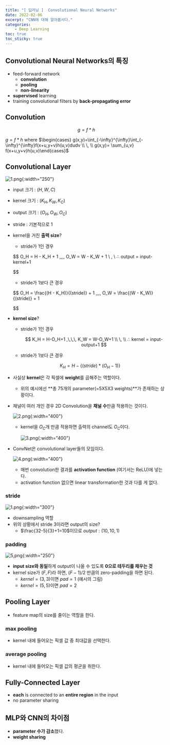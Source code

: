 ```yaml
---
title: "[ 딥러닝 ]  Convolutional Neural Networks"
date: 2022-02-06
excerpt: "CNN에 대해 알아봅시다."
categories: 
    - Deep Learning
toc: true
toc_sticky: true
---
```



## Convolutional Neural Networks의 특징

- feed-forward network
    - **convolution**
    - **pooling**
    - **non-linearity**
- **supervised** learning
- training convolutional filters by **back-propagating error**

## Convolution

$$
g=f*h
$$

$g=f*h$ where $\begin{cases} g(x,y)=\int_{-\infty}^{\infty}\int_{-\infty}^{\infty}f(x+u,y+v)h(u,v)dudv
\\ \, \\
g(x,y)= \sum_{u,v} f(x+u,y+v)h(u,v)\end{cases}$

## Convolutional Layer

![1.png](/assets/images/posts/deep_learning/cnn/1.png){:width="250"}

- input 크기 : $(H,W,C)$
- kernel 크기 : $(K_H, K_W, K_C)$
- output 크기 : $(O_H,O_W,O_C)$
- stride : 기본적으로 1

- kernel을 거친 **출력 size**?
    - stride가 1인 경우
    
    $$
    O_H = H - K_H + 1 ,\,\,\,  O_W = W - K_W + 1
    \\ \, \\
    ∴ output = input-kernel+1
    
    $$
    
    - stride가 1보다 큰 경우
    
    $$
    O_H = \frac{(H - K_H)}{(stride)} + 1 ,\,\,\,  O_W = \frac{(W - K_W)}{(stride)} + 1
    
    $$
    
- **kernel size**?
    - stride가 1인 경우
        
        $$
        K_H = H-O_H+1 ,\,\,\, K_W = W-O_W+1
        \\ \, \\
        ∴ kernel = input-output+1
        $$
        
    - stride가 1보다 큰 경우
    
    $$
    K_H = H-\{(stride)*(O_H-1)\}
    $$
    
- 사실상 **kernel**은 각 픽셀에 **weight**를 곱해주는 역할이다.
    - 위의 예시에선 **총 75개의 parameter(=5Χ5Χ3 weights)**가 존재하는 상황이다.

- 채널이 여러 개인 경우 2D Convolution을 **채널 수**만큼 적용하는 것이다.
    
    ![2.png](/assets/images/posts/deep_learning/cnn/2.png){:width="400"}
    
    - kernel을 $O_C$개 만큼 적용하면 출력의 channel도 $O_C$이다.
        
        ![3.png](/assets/images/posts/deep_learning/cnn/3.png){:width="400"}
        

- ConvNet은 convolutional layer들의 모임이다.
    
    ![4.png](/assets/images/posts/deep_learning/cnn/4.png){:width="400"}
    
    - 매번 convolution한 결과를 **activation function** (여기서는 ReLU)에 넣는다.
    - activation function 없으면 linear transformation한 것과 다를 게 없다.

### stride

![1.png](/assets/images/posts/deep_learning/cnn/1.png){:width="300"}

- downsampling 역할
- 위의 상황에서 stride 3이라면 output의 size?
    - $\frac{32-5}{3}+1=10$이므로 $output:(10,10,1)$

### padding

![5,png](/assets/images/posts/deep_learning/cnn/5.png){:width="250"}

- **input size와 동일**하게 output이 나올 수 있도록 **0으로 테두리를 채우는 것**
- kernel size가 $(F,F)$라 하면, $(F-1)/2$ 만큼의 zero-padding을 하면 된다.
    - $kernel=(3,3)$이면 $pad=1$ (예시의 그림)
    - $kernel=(5,5)$이면 $pad=2$

## Pooling Layer

- feature map의 size를 줄이는 역할을 한다.

### max pooling

- kernel 내에 들어오는 픽셀 값 중 최대값을 선택한다.

### average pooling

- kernel 내에 들어오는 픽셀 값의 평균을 취한다.

## Fully-Connected Layer

- **each** is connected to an **entire region** in the input
- no parameter sharing

## MLP와 CNN의 차이점

- **parameter 수가 감소**했다.
- **weight sharing**

